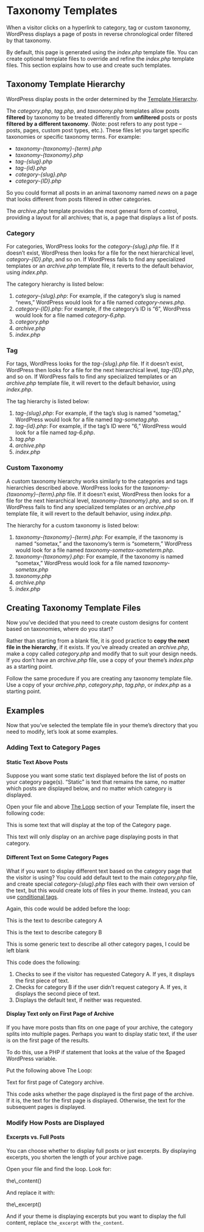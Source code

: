 # Taxonomy Templates

When a visitor clicks on a hyperlink to category, tag or custom taxonomy, WordPress displays a page of posts in reverse chronological order filtered by that taxonomy.

By default, this page is generated using the *index.php* template file. You can create optional template files to override and refine the *index.php* template files. This section explains how to use and create such templates.

## Taxonomy Template Hierarchy

WordPress display posts in the order determined by the [Template Hierarchy](https://developer.wordpress.org/themes/basics/template-hierarchy/ "Template Hierarchy").

The *category.php*, *tag.php*, and *taxonomy.php* templates allow posts **filtered** by taxonomy to be treated differently from **unfiltered** posts or posts **filtered by a different taxonomy**. (Note: post refers to any post type – posts, pages, custom post types, etc.). These files let you target specific taxonomies or specific taxonomy terms. For example:

*   *taxonomy-{taxonomy}-{term}.php*
*   *taxonomy-{taxonomy}.php*
*   *tag-{slug}.php*
*   *tag-{id}.php*
*   *category-{slug}.php*
*   *category-{ID}.php*

So you could format all posts in an animal taxonomy named *news* on a page that looks different from posts filtered in other categories.

The *archive.php* template provides the most general form of control, providing a layout for all archives; that is, a page that displays a list of posts.

### Category

For categories, WordPress looks for the *category-{slug}.php* file. If it doesn’t exist, WordPress then looks for a file for the next hierarchical level, *category-{ID}.php*, and so on. If WordPress fails to find any specialized templates or an *archive.php* template file, it reverts to the default behavior, using *index.php*.

The category hierarchy is listed below:

1.  *category-{slug}.php*: For example, if the category’s slug is named “news,” WordPress would look for a file named *category-news.php.*
2.  *category-{ID}.php*: For example, if the category’s ID is “6”, WordPress would look for a file named *category-6.php.*
3.  *category.php*
4.  *archive.php*
5.  *index.php*

### Tag

For tags, WordPress looks for the *tag-{slug}.php* file. If it doesn’t exist, WordPress then looks for a file for the next hierarchical level, *tag-{ID}.php*, and so on. If WordPress fails to find any specialized templates or an *archive.php* template file, it will revert to the default behavior, using *index.php*.

The tag hierarchy is listed below:

1.  *tag-{slug}.php*: For example, if the tag’s slug is named “sometag,” WordPress would look for a file named *tag-sometag.php.*
2.  *tag-{id}.php*: For example, if the tag’s ID were “6,” WordPress would look for a file named *tag-6.php*.
3.  *tag.php*
4.  *archive.php*
5.  *index.php*

### Custom Taxonomy

A custom taxonomy hierarchy works similarly to the categories and tags hierarchies described above. WordPress looks for the *taxonomy-{taxonomy}-{term}.php* file. If it doesn’t exist, WordPress then looks for a file for the next hierarchical level, *taxonomy-{taxonomy}.php*, and so on. If WordPress fails to find any specialized templates or an *archive.php* template file, it will revert to the default behavior, using *index.php*.

The hierarchy for a custom taxonomy is listed below:

1.  *taxonomy-{taxonomy}-{term}.php*: For example, if the taxonomy is named “sometax,” and the taxonomy’s term is “someterm,” WordPress would look for a file named *taxonomy-sometax-someterm.php*.
2.  *taxonomy-{taxonomy}.php*: For example, if the taxonomy is named “sometax,” WordPress would look for a file named *taxonomy-sometax.php*
3.  *taxonomy.php*
4.  *archive.php*
5.  *index.php*

## Creating Taxonomy Template Files

Now you’ve decided that you need to create custom designs for content based on taxonomies, where do you start?

Rather than starting from a blank file, it is good practice to **copy the next file in the hierarchy**, if it exists. If you’ve already created an *archive.php*, make a copy called *category.php* and modify that to suit your design needs. If you don’t have an *archive.php* file, use a copy of your theme’s *index.php* as a starting point.

Follow the same procedure if you are creating any taxonomy template file. Use a copy of your *archive.php*, *category.php*, *tag.php*, or *index.php* as a starting point.

## Examples

Now that you’ve selected the template file in your theme’s directory that you need to modify, let’s look at some examples.

### Adding Text to Category Pages

#### Static Text Above Posts

Suppose you want some static text displayed before the list of posts on your category page(s). “Static” is text that remains the same, no matter which posts are displayed below, and no matter which category is displayed.

Open your file and above [The Loop](https://developer.wordpress.org/themes/basics/the-loop/ "The Loop") section of your Template file, insert the following code:

</p>
<p>
This is some text that will display at the top of the Category page.
</p>
<p>

This text will only display on an archive page displaying posts in that category.

#### Different Text on Some Category Pages

What if you want to display different text based on the category page that the visitor is using? You could add default text to the main *category.php* file, and create special *category-{slug}.php* files each with their own version of the text, but this would create lots of files in your theme. Instead, you can use [conditional tags](https://developer.wordpress.org/themes/basics/conditional-tags/ "Conditional Tags").

Again, this code would be added before the loop:

</p>
<?php if (is\_category('Category A')) : ?>
      <p>This is the text to describe category A</p>
<?php elseif (is\_category('Category B')) : ?>
      <p>This is the text to describe category B</p>
<?php else : ?>
      <p>This is some generic text to describe all other category pages,
I could be left blank</p>
<?php endif; ?>
<p>

This code does the following:

1.  Checks to see if the visitor has requested Category A. If yes, it displays the first piece of text.
2.  Checks for category B if the user didn’t request category A. If yes, it displays the second piece of text.
3.  Displays the default text, if neither was requested.

#### Display Text only on First Page of Archive

If you have more posts than fits on one page of your archive, the category splits into multiple pages. Perhaps you want to display static text, if the user is on the first page of the results.

To do this, use a PHP if statement that looks at the value of the $paged WordPress variable.

Put the following above The Loop:

</p>
<?php if ( $paged < 2 ) : ?>
      <p>Text for first page of Category archive.</p>
<?php else : ?>
<?php endif; ?>
<p>

This code asks whether the page displayed is the first page of the archive. If it is, the text for the first page is displayed. Otherwise, the text for the subsequent pages is displayed.

### Modify How Posts are Displayed

#### Excerpts vs. Full Posts

You can choose whether to display full posts or just excerpts. By displaying excerpts, you shorten the length of your archive page.

Open your file and find the loop. Look for:

</p>
the\_content()
<p>

And replace it with:

</p>
the\_excerpt()
<p>

And if your theme is displaying excerpts but you want to display the full content, replace `the_excerpt` with `the_content`.
